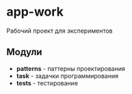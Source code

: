 # app-work
Рабочий проект для экспериментов

## Модули

* **patterns** - паттерны проектирования
* **task** - задачки программирования  
* **tests** - тестирование    
 
